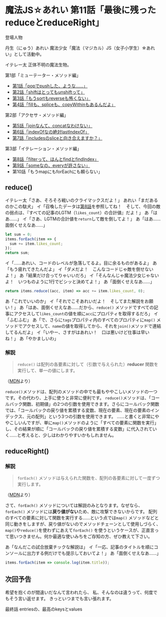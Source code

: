 # 魔法JS☆あれい 第11話「最後に残ったreduceとreduceRight」

登場人物

丹生（にゅう）あれい
魔法少女「魔法（マジカル）JS（女子小学生）☆あれい」として活動中。

イテレー太
正体不明の魔法生物。

第1部「ミューテーター・メソッド編」
* [第1話「popでpushした、ような……」](https://qiita.com/8amjp/items/e44e707ccc8c95b4a40d)
* [第2話「shiftはとってもunshiftって」](https://qiita.com/8amjp/items/3fc1b2defd28ba1c2df3)
* [第3話「もうsortもreverseも怖くない」](https://qiita.com/8amjp/items/86f5294981fbebd3fe2d)
* [第4話「fillも、spliceも、copyWithinもあるんだよ」](https://qiita.com/8amjp/items/0741e35b70ea32711265)

第2部「アクセサ・メソッド編」
* [第5話「joinなんて、concatなわけない」](https://qiita.com/8amjp/items/229c41ad2146728abd89)
* [第6話「indexOfなの絶対lastIndexOf」](https://qiita.com/8amjp/items/f7e421722e419c1c0a7d)
* [第7話「includesのsliceと向き合えますか？」](https://qiita.com/8amjp/items/007ac192399225db3843)

第3部「イテレーション・メソッド編」
* [第8話「filterって、ほんとfindとfindIndex」](https://qiita.com/8amjp/items/f7014b09c5c2a6440a74)
* [第9話「someなの、everyが許さない」](https://qiita.com/8amjp/items/ec91d29f8f166b45efbb)
* 第10話「もうmapにもforEachにも頼らない」

## reduce()

イテレー太「さあ、そろそろ戦いのクライマックスだよ！」
あれい「まだあるのかこの駄犬」
イ「召喚したデータは[第8話](https://qiita.com/8amjp/items/f7014b09c5c2a6440a74)を参照してね！　そして、今回の敵の弱点は、『すべての記事のLGTM（`likes_count`）の合計値』だよ！」
あ「はあ……」
イ「さあ、LGTMの合計値を`return`して敵を倒してよ！」
あ「はあ……面倒くせえなあ……」

```js
let sum = 0;
items.forEach(item => {
  sum += item.likes_count;
});
return sum;
```

イ「……あれい、コードのレベルが急落してるよ。目に余るものがあるよ」
あ「もう疲れてきたんだよ」
イ「ダメだよ！　こんなコードじゃ敵を倒せないよ！」
あ「結果だけ合ってりゃいいだろ」
イ「そんなんじゃ魔法少女じゃないよ！　いつものように1行でビシッと決めてよ！」
あ「面倒くせえなあ……」

```js
return items.reduce((acc, item) => acc += item.likes_count, 0);
```

あ「これでいいのか」
イ「それでこそあれいだよ！　そしてまた解説をお願い！」
あ「はあ、面倒くせえなあ……だから、`reduce()` メソッドですべての記事にアクセスして`likes_count`の値を順に`acc`にプロパティを取得するだろ」
イ「ふむふむ」
あ「で、さらに`tags`プロパティ内のすべてのプロパティに`map()` メソッドでアクセスして、`name`の値を取得してから、それを`join()`メソッドで連結してるんだよ」
イ「いやー、さすがはあれい！　口は悪いけど仕事は早いね！」
あ「やかましいわ」

### 解説

> `reduce()` は配列の各要素に対して（引数で与えられた）**reducer** 関数を実行して、単一の値にします。

（[MDN](https://developer.mozilla.org/ja/docs/Web/JavaScript/Reference/Global_Objects/Array/map)より）

`reduce()`メソッドは、配列のメソッドの中でも最もややこしいメソッドの一つです。その代わり、上手に使うと非常に便利です。
`reduce()`メソッドは、「コールバック関数、初期値」の2つの引数を使用できます。さらにコールバック関数では、「コールバックの戻り値を累積する変数、現在の要素、現在の要素のインデックス、元の配列」という3つの引数を使用できます。
……と書くと非常にややこしいんですが、単に`map()`メソッドのように「すべての要素に関数を実行」し、その結果が順に「コールバックの戻り値を累積する変数」に代入されていく……と考えると、少しはわかりやすいかもしれません。


## reduceRight()

### 解説

> `forEach()` メソッドは与えられた関数を、配列の各要素に対して一度ずつ実行します。

（[MDN](https://developer.mozilla.org/ja/docs/Web/JavaScript/Reference/Global_Objects/Array/forEach)より）

さて、`forEach()` メソッドについては解説のみとなります。なぜなら、`forEach()` メソッドには**戻り値がない**ため、敵に攻撃できないからです。
配列のすべての要素に対して関数を実行する……という点では`map()` メソッドなどと同じ動きをしますが、戻り値がないのでメソッドチェーンとして使用しづらく、`map()`や`reduce()`を使わずにあえて`forEach()` を使うというケースが、正直言って思いつきません。何か最適な使いみちをご存知の方、ぜひ教えて下さい。

あ「なんだこの試合放棄チックな解説は」
イ「一応、記事のタイトルを順にコンソールに出力する例だけでも提示しておいてよ！」
あ「面倒くせえなあ……」

```js
items.forEach(item => console.log(item.title));
```

## 次回予告

希望を抱くのが間違いだなんて言われたら、
私、そんなのは違うって、何度でもそう言い返せます。
きっといつまでも言い張れます。

最終話 entriesの、最高のkeysとvalues
<!--stackedit_data:
eyJoaXN0b3J5IjpbLTE2MDIxMDg5MSwtMTQ4MzE1MzAzOCw1Mz
Q5MzYwODYsNTE5Mzg1OTE0LC0xNTAwMDg5MjY2LDE2NjYwMTgy
NzAsMTk2ODg1MTMzOV19
-->
